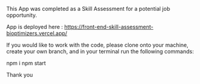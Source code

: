 This App was completed as a Skill Assessment for a potential job opportunity. 

App is deployed here :
https://front-end-skill-assessment-bioptimizers.vercel.app/

If you would like to work with the code, please clone onto your machine, create your own branch, and in your terminal run the following commands:

npm i
npm start

Thank you